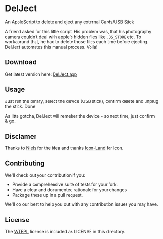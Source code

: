 # DelJect

An AppleScript to delete and eject any external Cards/USB Stick

A friend asked for this little script:
His problem was, that his photography camera couldn't deal with apple's hidden files like `.DS_STORE` etc. To workaorund that, he had to delete those files each time before ejecting. DelJect automates this manual process. Voila!


## Download
Get latest version here: [DelJect.app](https://github.com/downloads/rngtng/DelJect/DelJect.dmg)


## Usage

Just run the binary, select the device (USB stick), confirm delete and unplug the stick. Done!

As litte gotcha, DelJect will remeber the device - so next time, just confirm & go.


## Disclamer
Thanks to [Niels](http://leuchtstoffk.de/) for the idea and thanks [Icon-Land](http://www.veryicon.com/icons/media/play-stop-pause/eject-normal-red.html) for Icon.


## Contributing

We'll check out your contribution if you:

- Provide a comprehensive suite of tests for your fork.
- Have a clear and documented rationale for your changes.
- Package these up in a pull request.

We'll do our best to help you out with any contribution issues you may have.


## License

The [WTFPL](http://en.wikipedia.org/wiki/WTFPL) license is included as LICENSE in this directory.

